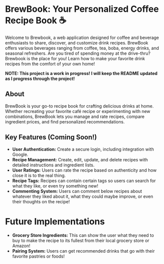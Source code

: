 # BrewBook: Your Personalized Coffee Recipe Book ☕

Welcome to Brewbook, a web application designed for coffee and beverage enthusiasts to share, discover, and customize drink recipes. BrewBook offers various beverages ranging from coffee, tea, boba, energy drinks, and seasonal refreshers. Are you tired of spending money at the drive-thru? Brewbook is the place for you! Learn how to make your favorite drink recipes from the comfort of your own home!

__**NOTE: This project is a work in progress! I will keep the README updated as I progress through the project!**__

## About

BrewBook is your go-to recipe book for crafting delicious drinks at home. Whether recreating your favorite café recipe or experimenting with new combinations, BrewBook lets you manage and rate recipes, compare ingredient prices, and find personalized recommendations.

## Key Features (Coming Soon!)

- **User Authentication:** Create a secure login, including integration with Google.
- **Recipe Management:** Create, edit, update, and delete recipes with detailed instructions and ingredient lists.
- **User Ratings:** Users can rate the recipe based on authenticity and how close it is to the real thing.
- **Recipe Tags:** Recipes can contain certain tags so users can search for what they like, or even try something new!
- **Commenting System:** Users can comment below recipes about whatever they liked about it, what they could maybe improve, or even their thoughts on the recipe!

# Future Implementations

- **Grocery Store Ingredients:** This can show the user what they need to buy to make the recipe to its fullest from their local grocery store or Amazon!
- **Pairing System:** Users can get recommended drinks that go with their favorite pastries or foods!






